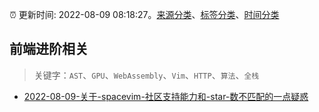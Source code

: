 :alarm_clock: 更新时间: 2022-08-09 08:18:27。[来源分类](../README.md)、[标签分类](../TAGS.md)、[时间分类](../TIMELINE.md)

## 前端进阶相关


> 关键字：`AST`、`GPU`、`WebAssembly`、`Vim`、`HTTP`、`算法`、`全栈`



- [2022-08-09-关于-spacevim-社区支持能力和-star-数不匹配的一点疑惑](https://www.v2ex.com/t/871688) 